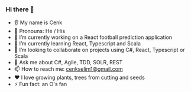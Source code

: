 ### Hi there 👋
* 👂 My name is Cenk
* 👩 Pronouns: He / His
* 🔭 I’m currently working on a React football prediction application
* 🌱 I’m currently learning React, Typescript and Scala
* 🤝 I’m looking to collaborate on projects using C#, React, Typescript or Scala
* 💬 Ask me about C#, Agile, TDD, SOLR, REST 
* 📫 How to reach me: cenkselim1@gmail.com
* ❤️ I love growing plants, trees from cutting and seeds
* ⚡ Fun fact: an O's fan
<!-- * 🤔 I’m looking for help with any questions on !-->


